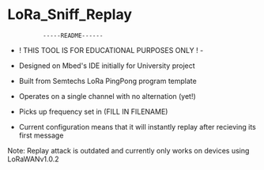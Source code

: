 # LoRa_Sniff_Replay

              -----README------

- ! THIS TOOL IS FOR EDUCATIONAL PURPOSES ONLY ! -

- Designed on Mbed's IDE initially for University project
- Built from Semtechs LoRa PingPong program template
- Operates on a single channel with no alternation (yet!)
- Picks up frequency set in (FILL IN FILENAME)
- Current configuration means that it will instantly replay after recieving its first message

Note: Replay attack is outdated and currently only works on devices using LoRaWANv1.0.2
